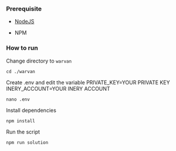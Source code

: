 ### Prerequisite

- [NodeJS](https://nodejs.org/en/)

- NPM



### How to run

Change directory to ```warvan```

```shell
cd ./warvan
```

Create .env and edit the variable
PRIVATE_KEY=YOUR PRIVATE KEY
INERY_ACCOUNT=YOUR INERY ACCOUNT

```shell
nano .env
```

Install dependencies

```shell
npm install
```

Run the script

```
npm run solution
```
